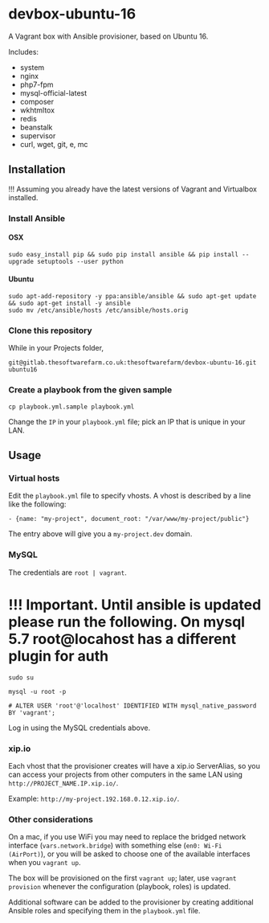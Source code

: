 # devbox-ubuntu-16

A Vagrant box with Ansible provisioner, based on Ubuntu 16.

Includes:

- system
- nginx
- php7-fpm
- mysql-official-latest
- composer
- wkhtmltox
- redis
- beanstalk
- supervisor
- curl, wget, git, e, mc

## Installation

!!! Assuming you already have the latest versions of Vagrant and Virtualbox installed.

### Install Ansible

#### OSX
```
sudo easy_install pip && sudo pip install ansible && pip install --upgrade setuptools --user python
```

#### Ubuntu
```
sudo apt-add-repository -y ppa:ansible/ansible && sudo apt-get update && sudo apt-get install -y ansible
sudo mv /etc/ansible/hosts /etc/ansible/hosts.orig
```

### Clone this repository
While in your Projects folder,
```
git@gitlab.thesoftwarefarm.co.uk:thesoftwarefarm/devbox-ubuntu-16.git ubuntu16
```

### Create a playbook from the given sample
```
cp playbook.yml.sample playbook.yml
```

Change the `IP` in your `playbook.yml` file; pick an IP that is unique in your LAN.

## Usage

### Virtual hosts

Edit the `playbook.yml` file to specify vhosts. A vhost is described by a line like the following:
```
- {name: "my-project", document_root: "/var/www/my-project/public"}
```
The entry above will give you a `my-project.dev` domain.

### MySQL

The credentials are `root | vagrant`.

# !!! Important. Until ansible is updated please run the following. On mysql 5.7 root@locahost has a different plugin for auth
```
sudo su

mysql -u root -p

# ALTER USER 'root'@'localhost' IDENTIFIED WITH mysql_native_password BY 'vagrant';
```

Log in using the MySQL credentials above.

### xip.io
Each vhost that the provisioner creates will have a xip.io ServerAlias, so you can access your projects from other computers in the same LAN using `http://PROJECT_NAME.IP.xip.io/`.

Example: `http://my-project.192.168.0.12.xip.io/`.
### Other considerations

On a mac, if you use WiFi you may need to replace the bridged network interface (`vars.network.bridge`) with something else (`en0: Wi-Fi (AirPort)`), or you will be asked to choose one of the available interfaces when you `vagrant up`.

The box will be provisioned on the first `vagrant up`; later, use `vagrant provision` whenever the configuration (playbook, roles) is updated.

Additional software can be added to the provisioner by creating additional Ansible roles and specifying them in the `playbook.yml` file.